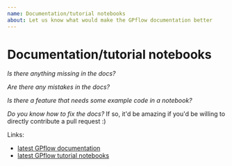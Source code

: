 ```yaml
---
name: Documentation/tutorial notebooks
about: Let us know what would make the GPflow documentation better
---
```


# Documentation/tutorial notebooks

*Is there anything missing in the docs?*

*Are there any mistakes in the docs?*

*Is there a feature that needs some example code in a notebook?*

*Do you know how to fix the docs?* If so, it'd be amazing if you'd be willing to directly contribute a pull request :)


Links:
* [latest GPflow documentation](https://gpflow.readthedocs.io/en/develop/)
* [latest GPflow tutorial notebooks](https://gpflow.readthedocs.io/en/develop/notebooks_file.html)

